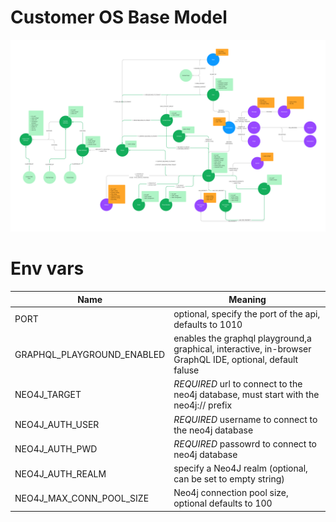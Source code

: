 # Customer OS Base Model
![Model](Customer%20Os%20Base%20model.png)

# Env vars
| Name                       | Meaning                                                                                                  |
|----------------------------|----------------------------------------------------------------------------------------------------------|
| PORT                       | optional, specify the port of the api, defaults to 1010                                                  |
| GRAPHQL_PLAYGROUND_ENABLED | enables the graphql playground,a graphical, interactive, in-browser GraphQL IDE, optional, default faluse |
| NEO4J_TARGET               | *REQUIRED* url to connect to the neo4j database, must start with the neo4j:// prefix                     |
| NEO4J_AUTH_USER            | *REQUIRED* username to connect to the neo4j database                                                     |
| NEO4J_AUTH_PWD             | *REQUIRED* passowrd to connect to neo4j database                                                         |
| NEO4J_AUTH_REALM           | specify a Neo4J realm (optional, can be set to empty string)                                             |
| NEO4J_MAX_CONN_POOL_SIZE   | Neo4j connection pool size, optional defaults to 100                                                     |
